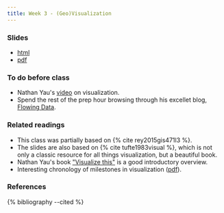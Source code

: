 ```yaml
---
title: Week 3 - (Geo)Visualization
---
```


### Slides

- [html](../slides/lecture_03.html)
- [pdf](../slides/lecture_03.pdf)

### To do before class

* Nathan Yau's [video](https://www.youtube.com/watch?v=j8g4_ee27Tk) on
  visualization.
* Spend the rest of the prep hour browsing through his excellet blog, [Flowing Data](http://flowingdata.com/).

### Related readings

* This class was partially based on {% cite rey2015gis471l3 %}.
* The slides are also based on {% cite tufte1983visual %}, which is not only a
  classic resource for all things visualization, but a beautiful book.
* Nathan Yau's book ["Visualize this"](http://flowingdata.com/visualize-this/)
  is a good introductory overview.
* Interesting chronology of milestones in visualization
  ([pdf](http://www.math.usu.edu/~symanzik/teaching/2009_stat6560/Downloads/Friendly_milestone.pdf)).

### References

{% bibliography --cited %}




